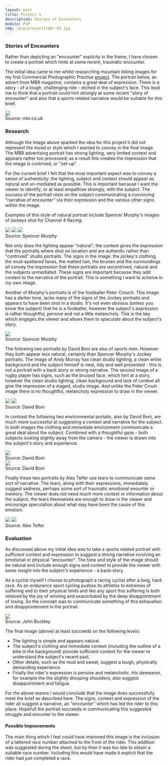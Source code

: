 ```yaml
---
layout: post
title: Project 1
description: Stories of Encounters
module: PSP
img: /psp/project1/mbr-04.jpg
---
```


### Stories of Encounters

Rather than depicting an "encounter" explicity in the frame, I have chosen to create a portrait which hints at some recent, traumatic encounter.

The initial idea came to me whilst researching mountain biking images for my first Commercial Photographic Practise [project](/cpp/project1/). The portrait below, an advert from MBR magazine, contains a great deal of expression. There is a story - of a tough, challenging ride - etched in the subject's face. This lead me to think that a portrait could hint strongly at some recent "story of encounter" and also that a sports related narrative would be suitable for this brief.

<div class="img_row center">
    <img class="one" src="mbr-04.jpg"/>
</div>
<div class="col three caption">
    Source: mbr.co.uk
</div>

### Research

Although the image above sparked the idea for this project it did not represent the mood or style which I wanted to convey in the final image. The MBR advertising portrait has strong lighting, very limited context and appears rather too processed; as a result this creates the impression that the image is contrived, or "set-up".

For the current brief I felt that the most important aspect was to convey a sense of authenticity: the lighting, subject and context should appear as natural and un-mediated as possible. This is important because I want the viewer to identify, or at least empathise strongly, with the subject. The success of the portrait rests on the subject communicating a convincing "narrative of encounter" via their expression and the various other signs within the image.

Examples of this style of natural portrait include Spencer Murphy's images of jockeys shot for Channel 4 Racing:

<div class="img_row">
    <img class="col one" src="Murphy1.jpg"/>
    <img class="col one" src="Murphy2.jpg"/>
    <img class="col one" src="Murphy5.jpg"/>
</div>
<div class="col three caption">
    Source: Spencer Murphy
</div>

Not only does the lighting appear "natural", the context gives the impression that the portraits where shot on location and are authentic rather than "contrived" studio portraits. The signs in the image: the jockey's clothing, the mud-spattered faces, the matted hair, the bruises and the surroundings all convey the impression that these portraits are uncontrived, natural and the subjects unmediated. These signs are important because they add context to the narrative of the portrait. This is something I want to acheive in my own image.

Another of Murphy's portraits is of the footballer Peter Crouch. This image has a darker tone, lacks many of the signs of the Jockey portraits and appears to have been shot in a studio. It's not even obvious (unless you know the subject) that he is a footballer, however the subject's expression is rather thoughtful, pensive and not a little melancholy. This is the key which engages the viewer and allows them to speculate about the subject's story.

<div class="img_row center">
    <img class="one" src="Murphy3.jpg"/>
</div>
<div class="col three caption">
    Source: Spencer Murphy
</div>

The following two portraits by David Boni are also of sports men. However they both appear less natural, certainly than Spencer Murphy's Jockey portraits. The image of Andy Murray has clean studio lighting, a clean white background and the subject himself is neat, tidy and well presented - this is not a portrait with a back story or strong narrative. The second image of a rugby player has signs, such as the bruised face, which hint at a story, however the clean studio lighting, clean background and lack of context all give the impression of a staged, studio image. And unlike the Peter Crouh image there is no thoughtful, melancholy expression to draw in the viewer.

<div class="img_row">
    <img class="col two" src="Boni1.jpg"/>
    <img class="col one" src="Boni2.jpg"/>
</div>
<div class="col three caption">
    Source: David Boni
</div>

In contrast the following two environmental portaits, also by David Boni, are much more successful at suggesting a context and narrative for the subject. In both images the clothing and immediate environment communicate a great deal about the subject. Combined with a thoughtful gaze - both subjects looking slightly away from the camera - the viewer is drawn into the subject's story and experience.

<div class="img_row center">
    <img class="two" src="Boni4.jpg"/>
</div>
<div class="col three caption">
    Source: David Boni
</div>

<div class="img_row center">
    <img class="two" src="Boni6.jpg"/>
</div>
<div class="col three caption">
    Source: David Boni
</div>

Finally these two portraits by Alex Telfer use tears to communicate some sort of narrative. The tears, along with their expressions, immediately suggest sadness, perhaps some sort of traumatic emotional enounter or memory. The viewer does not need much more context or information about the subject, the tears themselves are enough to draw in the viewer and encourage speculation about what may have been the cause of this emotion.

<div class="img_row">
    <div class="col sixth"></div>
    <img class="col one" src="Telfer2.jpg"/>
    <img class="col one" src="Telfer5.jpg"/>
    <div class="col sixth"></div>
</div>
<div class="col three caption">
    Source: Alex Telfer
</div>

### Evaluation

As discussed above my initial idea was to take a sports related portrait with sufficient context and expression to suggest a strong narrative involving an emotional or physical "encounter". The tone and style of the image should be natural and include enough signs and context to provide the viewer with some insight into the subject's experience - a back-story.

As a cyclist myself I choose to photograph a racing cyclist after a long, hard race. As an endurance sport cycling pushes its athletes to extremes of suffering and to their physical limits and like any sport this suffering is both relieved by the joy of winning and exacerbated by the deep disappointment of losing. So the concept was to communicate something of this exhaustion and disappointement in the portrait.

<div class="center">
    <img class="two" src="DSC4124-Edit.jpg"/>
</div>
<div class="col three caption">
    Source: John Buckley
</div>

The final image (above) at least succeeds on the following levels:

* The lighting is simple and appears natural.
* The subject's clothing and immediate context (including the outline of a bike in the background) provide sufficient context for the viewer to understand the subject's recent past.
* Other details, such as the mud and sweat, suggest a tough, physically demanding experience.
* Finally the rider's expression is pensive and melancholic. His demeanor, for example the the slightly drooping shoulders, also suggest disappointment and fatigue.

For the above reaons I would conclude that the image does successfully meet the brief as described here. The signs, context and expression of the rider all suggest a narrative, an "encounter" which has led the rider to this place. Hopefull the portrait succeeds in communicating this suggested struggle and enounter to the viewer.

#### Possible Improvements

The main thing which I feel could have improved this image is the inclusion of a tattered race number attached to the front of the rider. This addition was suggested during the shoot, but by then it was too late to obtain a suitable race number. Including this would have made it explicit that the rider had just completed a race.
